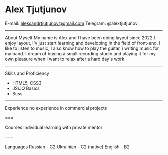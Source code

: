 Alex Tjutjunov
===

E-mail: aleksandrtjutjunov@gmail.com
Telegram: @alextjutjunov

____________________________________

About Myself
My name is Alex and I have been doing layout since 2022.I enjoy layout, 
I'v just start learning and developing in the field of front-end.
I like to listen to music, I also know how to play the guitar, i writing music for my band.
I dream of buying a small recording studio and playing it for my own pleasure when I want to relax after a hard day's work.

____________________________________

Skills and Proficiency
* HTML5, CSS3
* JS/JQ Basics
* Scss

____________________________________

Experience
no experience in commercial projects

===

Courses
individual learning with private mentor

===

Languages
Russian - C2
Ukrainian - C2 (native)
English - B2
